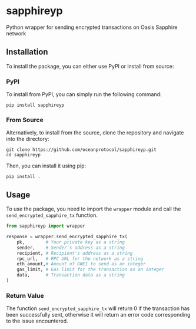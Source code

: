 # sapphireyp

Python wrapper for sending encrypted transactions on Oasis Sapphire network

## Installation

To install the package, you can either use PyPI or install from source:

### PyPI

To install from PyPI, you can simply run the following command:

```shell
pip install sapphireyp
```

### From Source

Alternatively, to install from the source, clone the repository and navigate into the directory:

```shell
git clone https://github.com/oceanprotocol/sapphireyp.git
cd sapphireyp
```

Then, you can install it using pip:

```shell
pip install .
```

## Usage

To use the package, you need to import the `wrapper` module and call the `send_encrypted_sapphire_tx` function.

```python
from sapphireyp import wrapper

response = wrapper.send_encrypted_sapphire_tx(
    pk,        # Your private key as a string
    sender,    # Sender's address as a string
    recipient, # Recipient's address as a string
    rpc_url,   # RPC URL for the network as a string
    eth_amount,# Amount of GWEI to send as an integer
    gas_limit, # Gas limit for the transaction as an integer
    data,      # Transaction data as a string
)
```

### Return Value

The function `send_encrypted_sapphire_tx` will return 0 if the transaction has been successfully sent, otherwise it will return an error code corresponding to the issue encountered.